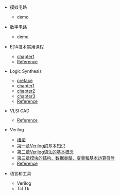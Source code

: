 * 模拟电路
  * demo

* 数字电路
  * demo

* EDA技术实用课程
  * [chapter1](./docs/EDA/chapter1.md)
  * [Reference](./docs/EDA/reference.md)

* Logic Synthesis
  * [preface](./docs/Logic_Synthesis/preface.md)
  * [chapter1](./docs/Logic_Synthesis/chapter1.md)
  * [chapter2](./docs/Logic_Synthesis/chapter2.md)
  * [chapter3](./docs/Logic_Synthesis/chapter3.md)
  * [Reference](./docs/Logic_Synthesis/reference.md)

* VLSI CAD
  * [Reference](./docs/VLSI_CAD/reference.md)

* Verilog
  * [绪论](./docs/Verilog/introduction.md)
  * [第一章Verilog的基本知识](./docs/Verilog/chapter1.md)
  * [第二章Verilog语法的基本概念](./docs/Verilog/chapter2.md)
  * [第三章模块的结构、数据类型、变量和基本运算符号](./docs/Verilog/chapter3.md)
  * [Reference](./docs/Verilog/reference.md)

* 语言和工具
  * Verilog
  * Tcl Tk